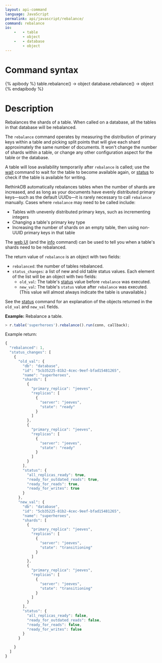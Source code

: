 ```yaml
---
layout: api-command
language: JavaScript
permalink: api/javascript/rebalance/
command: rebalance
io:
    -   - table
        - object
    -   - database
        - object
---
```

# Command syntax #

{% apibody %}
table.rebalance() &rarr; object
database.rebalance() &rarr; object
{% endapibody %}

# Description #

Rebalances the shards of a table. When called on a database, all the tables in that database will be rebalanced.

The `rebalance` command operates by measuring the distribution of primary keys within a table and picking split points that will give each shard approximately the same number of documents. It won't change the number of shards within a table, or change any other configuration aspect for the table or the database.

A table will lose availability temporarily after `rebalance` is called; use the [wait](/api/javascript/wait) command to wait for the table to become available again, or [status](/api/javascript/status) to check if the table is available for writing.

RethinkDB automatically rebalances tables when the number of shards are increased, and as long as your documents have evenly distributed primary keys&mdash;such as the default UUIDs&mdash;it is rarely necessary to call `rebalance` manually. Cases where `rebalance` may need to be called include:

* Tables with unevenly distributed primary keys, such as incrementing integers
* Changing a table's primary key type
* Increasing the number of shards on an empty table, then using non-UUID primary keys in that table

The [web UI](/docs/administration-tools/) (and the [info](/api/javascript/info) command) can be used to tell you when a table's shards need to be rebalanced.

The return value of `rebalance` is an object with two fields:

* `rebalanced`: the number of tables rebalanced.
* `status_changes`: a list of new and old table status values. Each element of the list will be an object with two fields:
    * `old_val`: The table's [status](/api/javascript/status) value before `rebalance` was executed. 
    * `new_val`: The table's `status` value after `rebalance` was executed. (This value will almost always indicate the table is unavailable.)

See the [status](/api/javascript/status) command for an explanation of the objects returned in the `old_val` and `new_val` fields.

__Example:__ Rebalance a table.

```js
> r.table('superheroes').rebalance().run(conn, callback);
```

<!-- stop -->

Example return:

```js
{
  "rebalanced": 1,
  "status_changes": [
    {
      "old_val": {
        "db": "database",
        "id": "5cb35225-81b2-4cec-9eef-bfad15481265",
        "name": "superheroes",
        "shards": [
          {
            "primary_replica": "jeeves",
            "replicas": [
              {
                "server": "jeeves",
                "state": "ready"
              }
            ]
          },
          {
            "primary_replica": "jeeves",
            "replicas": [
              {
                "server": "jeeves",
                "state": "ready"
              }
            ]
          }
        ],
        "status": {
          "all_replicas_ready": true,
          "ready_for_outdated_reads": true,
          "ready_for_reads": true,
          "ready_for_writes": true
        }
      },
      "new_val": {
        "db": "database",
        "id": "5cb35225-81b2-4cec-9eef-bfad15481265",
        "name": "superheroes",
        "shards": [
          {
            "primary_replica": "jeeves",
            "replicas": [
              {
                "server": "jeeves",
                "state": "transitioning"
              }
            ]
          },
          {
            "primary_replica": "jeeves",
            "replicas": [
              {
                "server": "jeeves",
                "state": "transitioning"
              }
            ]
          }
        ],
        "status": {
          "all_replicas_ready": false,
          "ready_for_outdated_reads": false,
          "ready_for_reads": false,
          "ready_for_writes": false
        }
      }

    }
  ]
}
```

